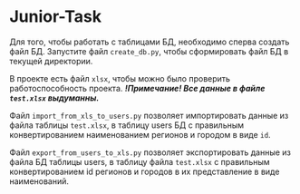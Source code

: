 # Junior-Task

Для того, чтобы работать с таблицами БД, необходимо сперва создать файл БД. Запустите файл ```create_db.py```, чтобы сформировать файл БД в текущей директории.

В проекте есть файл ```xlsx```, чтобы можно было проверить работоспособность проекта. ***!_Примечание_! Все данные в файле ```test.xlsx``` выдуманны.***

Файл ```import_from_xls_to_users.py``` позволяет импортировать данные из файла таблицы ```test.xlsx```, в таблицу users БД с правильным конвертированием наименованием регионов и городом в виде ```id```.

Файл ```export_from_users_to_xls.py``` позволяет экспортировать данные из файла БД таблицы users, в таблицу файла ```test.xlsx``` с правильным конвертированием id регионов и городов в их представление в виде наименований.
